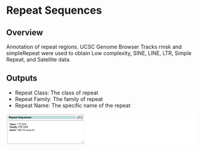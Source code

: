 # Repeat Sequences

## Overview
 
Annotation of repeat regions. UCSC Genome Browser Tracks rmsk and simpleRepeat were used to obtain Low complexity, SINE, LINE, LTR, Simple Repeat, and Satellite data.

## Outputs

- Repeat Class: The class of repeat
- Repeat Family: The family of repeat
- Repeat Name: The specific name of the repeat

![Screenshot](repeat_screenshot_1.png)
<br />
